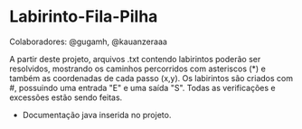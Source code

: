# Labirinto-Fila-Pilha
Colaboradores: @gugamh, @kauanzeraaa

A partir deste projeto, arquivos .txt contendo labirintos poderão ser resolvidos, mostrando os caminhos percorridos
com asteriscos (*) e também as coordenadas de cada passo (x,y). Os labirintos são criados com #, possuindo uma 
entrada "E" e uma saída "S". Todas as verificações e excessões estão sendo feitas. 
- Documentação java inserida no projeto.
